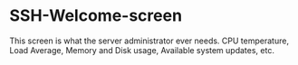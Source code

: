 # SSH-Welcome-screen
This screen is what the server administrator ever needs. CPU temperature, Load Average, Memory and Disk usage, Available system updates, etc.
